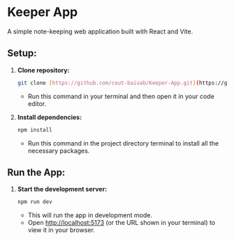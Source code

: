 # Keeper App

A simple note-keeping web application built with React and Vite.

## Setup:

1.  **Clone repository:**

    ```sh
    git clone [https://github.com/cout-baivab/Keeper-App.git](https://github.com/cout-baivab/Keeper-App.git)
    ```
    * Run this command in your terminal and then open it in your code editor.

2.  **Install dependencies:**

    ```sh
    npm install
    ```
    * Run this command in the project directory terminal to install all the necessary packages.

## Run the App:

1.  **Start the development server:**

    ```sh
    npm run dev
    ```
    * This will run the app in development mode.
    * Open [http://localhost:5173](http://localhost:5173) (or the URL shown in your terminal) to view it in your browser.